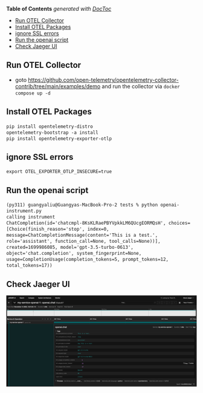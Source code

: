 <!-- START doctoc generated TOC please keep comment here to allow auto update -->
<!-- DON'T EDIT THIS SECTION, INSTEAD RE-RUN doctoc TO UPDATE -->
**Table of Contents**  *generated with [DocToc](https://github.com/thlorenz/doctoc)*

- [Run OTEL Collector](#run-otel-collector)
- [Install OTEL Packages](#install-otel-packages)
- [ignore SSL errors](#ignore-ssl-errors)
- [Run the openai script](#run-the-openai-script)
- [Check Jaeger UI](#check-jaeger-ui)

<!-- END doctoc generated TOC please keep comment here to allow auto update -->

## Run OTEL Collector

- goto https://github.com/open-telemetry/opentelemetry-collector-contrib/tree/main/examples/demo and run the collector via `docker compose up -d`

## Install OTEL Packages

```
pip install opentelemetry-distro
opentelemetry-bootstrap -a install
pip install opentelemetry-exporter-otlp
```

## ignore SSL errors

```
export OTEL_EXPORTER_OTLP_INSECURE=true
```

## Run the openai script
```console
(py311) guangyaliu@Guangyas-MacBook-Pro-2 tests % python openai-instrument.py
calling instrument
ChatCompletion(id='chatcmpl-8KsKLRaePBYVpkkLM6QUcgEORMQsH', choices=[Choice(finish_reason='stop', index=0, message=ChatCompletionMessage(content='This is a test.', role='assistant', function_call=None, tool_calls=None))], created=1699986085, model='gpt-3.5-turbo-0613', object='chat.completion', system_fingerprint=None, usage=CompletionUsage(completion_tokens=5, prompt_tokens=12, total_tokens=17))
```

## Check Jaeger UI

![](images/openai-otel-jaeger.png)
